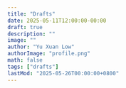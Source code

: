 ```yaml
---
title: "Drafts"
date: 2025-05-11T12:00:00-00:00
draft: true
description: ""
image: ""
author: "Yu Xuan Low"
authorImage: "profile.png"
math: false
tags: ["drafts"]
lastMod: "2025-05-26T00:00:00+0800"
---
```

